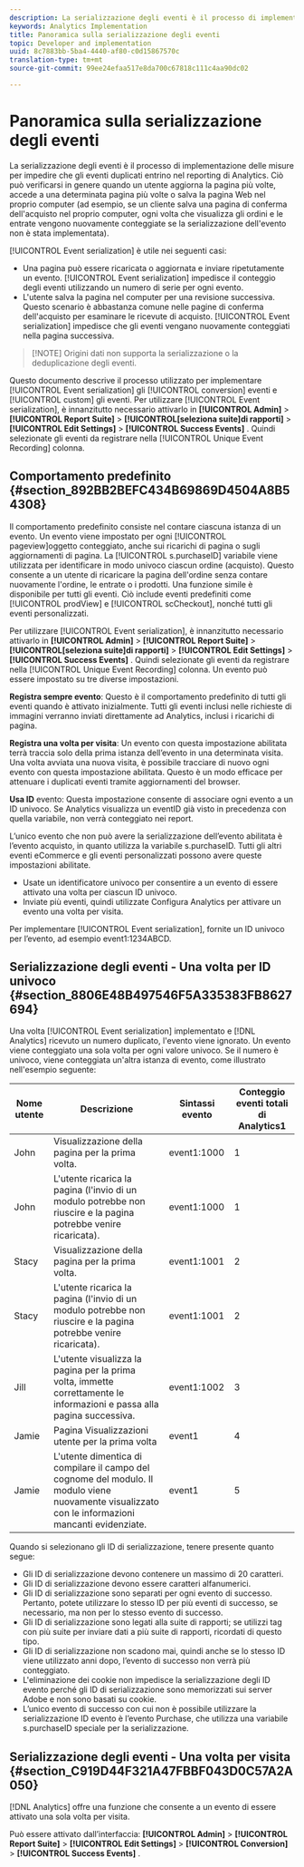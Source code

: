 ```yaml
---
description: La serializzazione degli eventi è il processo di implementazione delle misure per impedire che gli eventi duplicati entrino nel reporting di Analytics. Ciò può verificarsi in genere quando un utente aggiorna la pagina più volte, accede a una determinata pagina più volte o salva la pagina Web nel proprio computer (ad esempio, se un cliente salva una pagina di conferma dell'acquisto nel proprio computer, ogni volta che visualizza gli ordini e le entrate vengono nuovamente conteggiate se la serializzazione dell'evento non è stata implementata).
keywords: Analytics Implementation
title: Panoramica sulla serializzazione degli eventi
topic: Developer and implementation
uuid: 8c7883bb-5ba4-4440-af80-c0d15867570c
translation-type: tm+mt
source-git-commit: 99ee24efaa517e8da700c67818c111c4aa90dc02

---
```



# Panoramica sulla serializzazione degli eventi

La serializzazione degli eventi è il processo di implementazione delle misure per impedire che gli eventi duplicati entrino nel reporting di Analytics. Ciò può verificarsi in genere quando un utente aggiorna la pagina più volte, accede a una determinata pagina più volte o salva la pagina Web nel proprio computer (ad esempio, se un cliente salva una pagina di conferma dell'acquisto nel proprio computer, ogni volta che visualizza gli ordini e le entrate vengono nuovamente conteggiate se la serializzazione dell'evento non è stata implementata).

[!UICONTROL Event serialization] è utile nei seguenti casi:

* Una pagina può essere ricaricata o aggiornata e inviare ripetutamente un evento. [!UICONTROL Event serialization] impedisce il conteggio degli eventi utilizzando un numero di serie per ogni evento.
* L'utente salva la pagina nel computer per una revisione successiva. Questo scenario è abbastanza comune nelle pagine di conferma dell'acquisto per esaminare le ricevute di acquisto. [!UICONTROL Event serialization] impedisce che gli eventi vengano nuovamente conteggiati nella pagina successiva.

> [!NOTE] Origini dati non supporta la serializzazione o la deduplicazione degli eventi.

Questo documento descrive il processo utilizzato per implementare [!UICONTROL Event serialization] gli [!UICONTROL conversion] eventi e [!UICONTROL custom] gli eventi. Per utilizzare [!UICONTROL Event serialization], è innanzitutto necessario attivarlo in **[!UICONTROL Admin]** &gt; **[!UICONTROL Report Suite]** &gt; **[!UICONTROL[seleziona suite]di rapporti]** &gt; **[!UICONTROL Edit Settings]** &gt; **[!UICONTROL Success Events]** . Quindi selezionate gli eventi da registrare nella [!UICONTROL Unique Event Recording] colonna.

## Comportamento predefinito {#section_892BB2BEFC434B69869D4504A8B54308}

Il comportamento predefinito consiste nel contare ciascuna istanza di un evento. Un evento viene impostato per ogni [!UICONTROL pageview]oggetto conteggiato, anche sui ricarichi di pagina o sugli aggiornamenti di pagina. La [!UICONTROL s.purchaseID] variabile viene utilizzata per identificare in modo univoco ciascun ordine (acquisto). Questo consente a un utente di ricaricare la pagina dell'ordine senza contare nuovamente l'ordine, le entrate o i prodotti. Una funzione simile è disponibile per tutti gli eventi. Ciò include eventi predefiniti come [!UICONTROL prodView] e [!UICONTROL scCheckout], nonché tutti gli eventi personalizzati.

<!-- 

event_serialization_impl.xml

 -->

Per utilizzare [!UICONTROL Event serialization], è innanzitutto necessario attivarlo in **[!UICONTROL Admin]** &gt; **[!UICONTROL Report Suite]** &gt; **[!UICONTROL[seleziona suite]di rapporti]** &gt; **[!UICONTROL Edit Settings]** &gt; **[!UICONTROL Success Events]** . Quindi selezionate gli eventi da registrare nella [!UICONTROL Unique Event Recording] colonna. Un evento può essere impostato su tre diverse impostazioni.

**Registra sempre evento**: Questo è il comportamento predefinito di tutti gli eventi quando è attivato inizialmente. Tutti gli eventi inclusi nelle richieste di immagini verranno inviati direttamente ad Analytics, inclusi i ricarichi di pagina.

**Registra una volta per visita**: Un evento con questa impostazione abilitata terrà traccia solo della prima istanza dell’evento in una determinata visita. Una volta avviata una nuova visita, è possibile tracciare di nuovo ogni evento con questa impostazione abilitata. Questo è un modo efficace per attenuare i duplicati eventi tramite aggiornamenti del browser.

**Usa ID** evento: Questa impostazione consente di associare ogni evento a un ID univoco. Se Analytics visualizza un eventID già visto in precedenza con quella variabile, non verrà conteggiato nei report.

L’unico evento che non può avere la serializzazione dell’evento abilitata è l’evento acquisto, in quanto utilizza la variabile s.purchaseID. Tutti gli altri eventi eCommerce e gli eventi personalizzati possono avere queste impostazioni abilitate.

* Usate un identificatore univoco per consentire a un evento di essere attivato una volta per ciascun ID univoco.
* Inviate più eventi, quindi utilizzate Configura Analytics per attivare un evento una volta per visita.

Per implementare [!UICONTROL Event serialization], fornite un ID univoco per l’evento, ad esempio event1:1234ABCD.

## Serializzazione degli eventi - Una volta per ID univoco {#section_8806E48B497546F5A335383FB8627694}

Una volta [!UICONTROL Event serialization] implementato e [!DNL Analytics] ricevuto un numero duplicato, l'evento viene ignorato. Un evento viene conteggiato una sola volta per ogni valore univoco. Se il numero è univoco, viene conteggiata un'altra istanza di evento, come illustrato nell'esempio seguente:

| Nome utente | Descrizione | Sintassi evento | Conteggio eventi totali di Analytics1 |
|---|---|---|---|
| John | Visualizzazione della pagina per la prima volta. | event1:1000 | 1 |
| John | L'utente ricarica la pagina (l'invio di un modulo potrebbe non riuscire e la pagina potrebbe venire ricaricata). | event1:1000 | 1 |
| Stacy | Visualizzazione della pagina per la prima volta. | event1:1001 | 2 |
| Stacy | L'utente ricarica la pagina (l'invio di un modulo potrebbe non riuscire e la pagina potrebbe venire ricaricata). | event1:1001 | 2 |
| Jill | L'utente visualizza la pagina per la prima volta, immette correttamente le informazioni e passa alla pagina successiva. | event1:1002 | 3 |
| Jamie | Pagina Visualizzazioni utente per la prima volta | event1 | 4 |
| Jamie | L'utente dimentica di compilare il campo del cognome del modulo. Il modulo viene nuovamente visualizzato con le informazioni mancanti evidenziate. | event1 | 5 |

Quando si selezionano gli ID di serializzazione, tenere presente quanto segue:

* Gli ID di serializzazione devono contenere un massimo di 20 caratteri.
* Gli ID di serializzazione devono essere caratteri alfanumerici.
* Gli ID di serializzazione sono separati per ogni evento di successo. Pertanto, potete utilizzare lo stesso ID per più eventi di successo, se necessario, ma non per lo stesso evento di successo.
* Gli ID di serializzazione sono legati alla suite di rapporti; se utilizzi tag con più suite per inviare dati a più suite di rapporti, ricordati di questo tipo.
* Gli ID di serializzazione non scadono mai, quindi anche se lo stesso ID viene utilizzato anni dopo, l’evento di successo non verrà più conteggiato.
* L'eliminazione dei cookie non impedisce la serializzazione degli ID evento perché gli ID di serializzazione sono memorizzati sui server Adobe e non sono basati su cookie.
* L’unico evento di successo con cui non è possibile utilizzare la serializzazione ID evento è l’evento Purchase, che utilizza una variabile s.purchaseID speciale per la serializzazione.

## Serializzazione degli eventi - Una volta per visita {#section_C919D44F321A47FBBF043D0C57A2A050}

[!DNL Analytics] offre una funzione che consente a un evento di essere attivato una sola volta per visita.

Può essere attivato dall’interfaccia:  **[!UICONTROL Admin]** &gt; **[!UICONTROL Report Suite]** &gt; **[!UICONTROL Edit Settings]** &gt; **[!UICONTROL Conversion]** &gt; **[!UICONTROL Success Events]** .
